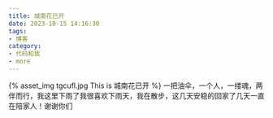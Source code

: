 ```yaml
---
title: 城南花已开
date: 2023-10-15 14:16:30
tags:
- 博客
category:
- 代码和我
- more
---
```

{% asset_img tgcufl.jpg This is 城南花已开 %}
一把油伞，一个人，一缕魂，两伴而行，我这里下雨了我很喜欢下雨天，我在散步，这几天安稳的回家了几天一直在陪家人！谢谢你们
